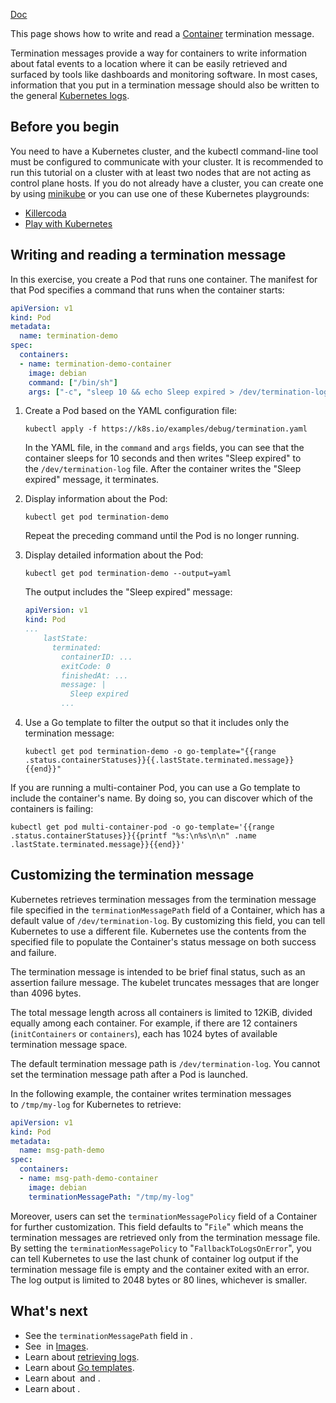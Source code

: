[Doc](https://kubernetes.io/docs/tasks/debug/debug-application/determine-reason-pod-failure/) 

This page shows how to write and read a [Container](../../Container/Container.md) termination message.

Termination messages provide a way for containers to write information about fatal events to a location where it can be easily retrieved and surfaced by tools like dashboards and monitoring software. In most cases, information that you put in a termination message should also be written to the general [Kubernetes logs](https://kubernetes.io/docs/concepts/cluster-administration/logging/).

## Before you begin[](https://kubernetes.io/docs/tasks/debug/debug-application/determine-reason-pod-failure/#before-you-begin)

You need to have a Kubernetes cluster, and the kubectl command-line tool must be configured to communicate with your cluster. It is recommended to run this tutorial on a cluster with at least two nodes that are not acting as control plane hosts. If you do not already have a cluster, you can create one by using [minikube](https://minikube.sigs.k8s.io/docs/tutorials/multi_node/) or you can use one of these Kubernetes playgrounds:

- [Killercoda](https://killercoda.com/playgrounds/scenario/kubernetes)
- [Play with Kubernetes](https://labs.play-with-k8s.com/)

## Writing and reading a termination message[](https://kubernetes.io/docs/tasks/debug/debug-application/determine-reason-pod-failure/#writing-and-reading-a-termination-message)

In this exercise, you create a Pod that runs one container. The manifest for that Pod specifies a command that runs when the container starts:

```yaml
apiVersion: v1
kind: Pod
metadata:
  name: termination-demo
spec:
  containers:
  - name: termination-demo-container
    image: debian
    command: ["/bin/sh"]
    args: ["-c", "sleep 10 && echo Sleep expired > /dev/termination-log"]
```

1. Create a Pod based on the YAML configuration file:
    
    ```shell
    kubectl apply -f https://k8s.io/examples/debug/termination.yaml
    ```
    
    In the YAML file, in the `command` and `args` fields, you can see that the container sleeps for 10 seconds and then writes "Sleep expired" to the `/dev/termination-log` file. After the container writes the "Sleep expired" message, it terminates.
    
2. Display information about the Pod:
    
    ```shell
    kubectl get pod termination-demo
    ```
    
    Repeat the preceding command until the Pod is no longer running.
    
3. Display detailed information about the Pod:
    
    ```shell
    kubectl get pod termination-demo --output=yaml
    ```
    
    The output includes the "Sleep expired" message:
    
    ```yaml
    apiVersion: v1
    kind: Pod
    ...
        lastState:
          terminated:
            containerID: ...
            exitCode: 0
            finishedAt: ...
            message: |
              Sleep expired          
            ...
    ```
    
4. Use a Go template to filter the output so that it includes only the termination message:
    
    ```shell
    kubectl get pod termination-demo -o go-template="{{range .status.containerStatuses}}{{.lastState.terminated.message}}{{end}}"
    ```
    

If you are running a multi-container Pod, you can use a Go template to include the container's name. By doing so, you can discover which of the containers is failing:

```shell
kubectl get pod multi-container-pod -o go-template='{{range .status.containerStatuses}}{{printf "%s:\n%s\n\n" .name .lastState.terminated.message}}{{end}}'
```

## Customizing the termination message[](https://kubernetes.io/docs/tasks/debug/debug-application/determine-reason-pod-failure/#customizing-the-termination-message)

Kubernetes retrieves termination messages from the termination message file specified in the `terminationMessagePath` field of a Container, which has a default value of `/dev/termination-log`. By customizing this field, you can tell Kubernetes to use a different file. Kubernetes use the contents from the specified file to populate the Container's status message on both success and failure.

The termination message is intended to be brief final status, such as an assertion failure message. The kubelet truncates messages that are longer than 4096 bytes.

The total message length across all containers is limited to 12KiB, divided equally among each container. For example, if there are 12 containers (`initContainers` or `containers`), each has 1024 bytes of available termination message space.

The default termination message path is `/dev/termination-log`. You cannot set the termination message path after a Pod is launched.

In the following example, the container writes termination messages to `/tmp/my-log` for Kubernetes to retrieve:

```yaml
apiVersion: v1
kind: Pod
metadata:
  name: msg-path-demo
spec:
  containers:
  - name: msg-path-demo-container
    image: debian
    terminationMessagePath: "/tmp/my-log"
```

Moreover, users can set the `terminationMessagePolicy` field of a Container for further customization. This field defaults to "`File`" which means the termination messages are retrieved only from the termination message file. By setting the `terminationMessagePolicy` to "`FallbackToLogsOnError`", you can tell Kubernetes to use the last chunk of container log output if the termination message file is empty and the container exited with an error. The log output is limited to 2048 bytes or 80 lines, whichever is smaller.

## What's next[](https://kubernetes.io/docs/tasks/debug/debug-application/determine-reason-pod-failure/#what-s-next)

- See the `terminationMessagePath` field in [](https://kubernetes.io/docs/reference/generated/kubernetes-api/v1.31/#container-v1-core).
- See [](https://kubernetes.io/docs/concepts/containers/images/#imagepullbackoff) in [Images](https://kubernetes.io/docs/concepts/containers/images/).
- Learn about [retrieving logs](https://kubernetes.io/docs/concepts/cluster-administration/logging/).
- Learn about [Go templates](https://pkg.go.dev/text/template).
- Learn about [](https://kubernetes.io/docs/tasks/debug/debug-application/debug-init-containers/#understanding-pod-status) and [](https://kubernetes.io/docs/concepts/workloads/pods/pod-lifecycle/#pod-phase).
- Learn about [](https://kubernetes.io/docs/concepts/workloads/pods/pod-lifecycle/#container-states).
